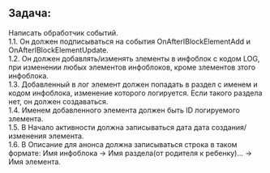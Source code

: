 <h2>Задача:</h2>
Написать обработчик событий.<br>
1.1. Он должен подписываться на события OnAfterIBlockElementAdd и OnAfterIBlockElementUpdate.<br>
1.2. Он должен добавлять/изменять злементы в инфоблок с кодом LOG, при изменении любых элементов инфоблоков, кроме злементов зтого инфоблока.<br>
1.3. Добавленный в лог элемент должен попадать в раздел с именем и кодом инфоблока, изменение которого логируется. Если такого раздела нет, он должен создаваться.<br>
1.4. Именем добавленного элемента должен быть ID логируемого злемента.<br>
1.5. В Начало активности должна записываться дата дата создания/изменения элемента.<br>
1.6. В Описание для анонса должна записываться строка в таком формате: Имя инфоблока -> Имя раздела(от родителя к ребенку)... -> Имя элемента.<br>
